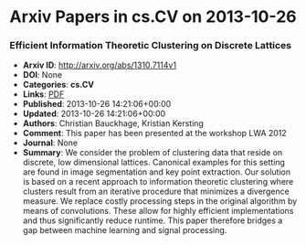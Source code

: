 # Arxiv Papers in cs.CV on 2013-10-26
### Efficient Information Theoretic Clustering on Discrete Lattices
- **Arxiv ID**: http://arxiv.org/abs/1310.7114v1
- **DOI**: None
- **Categories**: **cs.CV**
- **Links**: [PDF](http://arxiv.org/pdf/1310.7114v1)
- **Published**: 2013-10-26 14:21:06+00:00
- **Updated**: 2013-10-26 14:21:06+00:00
- **Authors**: Christian Bauckhage, Kristian Kersting
- **Comment**: This paper has been presented at the workshop LWA 2012
- **Journal**: None
- **Summary**: We consider the problem of clustering data that reside on discrete, low dimensional lattices. Canonical examples for this setting are found in image segmentation and key point extraction. Our solution is based on a recent approach to information theoretic clustering where clusters result from an iterative procedure that minimizes a divergence measure. We replace costly processing steps in the original algorithm by means of convolutions. These allow for highly efficient implementations and thus significantly reduce runtime. This paper therefore bridges a gap between machine learning and signal processing.



